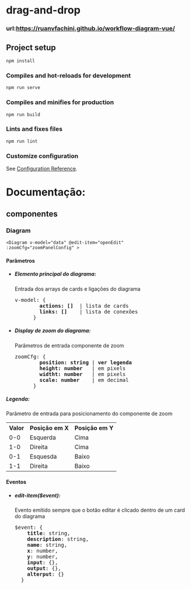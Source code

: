 # drag-and-drop

### url:https://ruanvfachini.github.io/workflow-diagram-vue/

## Project setup

```
npm install
```

### Compiles and hot-reloads for development

```
npm run serve
```

### Compiles and minifies for production

```
npm run build
```

### Lints and fixes files

```
npm run lint
```

### Customize configuration

See [Configuration Reference](https://cli.vuejs.org/config/).

# Documentação:

## componentes

### Diagram

```
<Diagram v-model="data" @edit-item="openEdit" :zoomCfg="zoomPanelConfig" >
```

#### Parâmetros

<div class="section">
  <ul>
    <li>
    <h5 class="titulo-parametro">Elemento principal do diagrama:</h5>
    <p class="section-content">Entrada dos arrays de cards e ligações do diagrama</p>
    <pre>v-model: {
        <strong>actions: []</strong>  | lista de cards
        <strong>links: []</strong>    | lista de conexões
      }</pre>
    </li>
    <li>
      <h5 class="titulo-parametro">Display de zoom do diagrama:</h5>
      <p class="section-content">Parâmetros de entrada componente de zoom</p>
      <pre>zoomCfg: {
        <strong>position: string</strong> | <strong>ver legenda</strong>
        <strong>height: number</strong>   | em pixels
        <strong>widtht: number</strong>   | em pixels
        <strong>scale: number</strong>    | em decimal
      }</pre>
    </li>
  </ul>

  <div class="legenda">
  <h5 class="titulo-legenda">Legenda:</h5>
  <p class="section-content">Parâmetro de entrada para posicionamento do componente de zoom</p>
    <table class="tabela">
      <tr>
        <th>Valor</th>
        <th>Posição em X</th>
        <th>Posição em Y</th>
      </tr>
      <tr>
        <td>0-0</td>
        <td>Esquerda</td>
        <td>Cima</td>
      </tr>
      <tr>
        <td>1-0</td>
        <td>Direita</td>
        <td>Cima</td>
      </tr>
      <tr>
        <td>0-1</td>
        <td>Esquesda</td>
        <td>Baixo</td>
      </tr>
      <tr>
        <td>1-1</td>
        <td>Direita</td>
        <td>Baixo</td>
      </tr>
    </table>
  </div>
</div>

#### Eventos

<div class="section">
  <ul>
    <li>
      <h5 class="titulo-parametro">edit-item($event):</h5>
      <p class="section-content"> Evento emitido sempre que o botão editar é clicado dentro de um card do diagrama</p>
      <pre>$event: {
    <strong>title</strong>: string,
    <strong>description</strong>: string,
    <strong>name</strong>: string,
    <strong>x</strong>: number,
    <strong>y</strong>: number,
    <strong>input</strong>: {},
    <strong>output</strong>: {},
    <strong>alterput</strong>: {}
  }
      </pre>
    </li>
  </ul>
</div>
